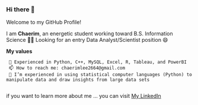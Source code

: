 ### Hi there 👋

Welcome to my GitHub Profile!


I am **Chaerim**, an energetic student working toward B.S. Information Science 👩‍🎓
Looking for an entry Data Analyst/Scientist position 😄

**My values**
```
 🔭 Experienced in Python, C++, MySQL, Excel, R, Tableau, and PowerBI
 📫 How to reach me: chaerimlee2664@gmail.com
 🌱 I’m experienced in using statistical computer languages (Python) to manipulate data and draw insights from large data sets 
 
```
if you want to learn more about me ... you can visit [My LinkedIn](https://www.linkedin.com/in/chaerim-lee/)


<!--
**leechaerimm/leechaerimm** is a ✨ _special_ ✨ repository because its `README.md` (this file) appears on your GitHub profile.

- 🔭 I’m currently working toward a B.S. Information Science 
- 🌱 I’m experienced in using statistical computer languages (Python) to manipulate data and draw insights from large data sets 
- 👯 I’m looking for Data Scientist Internship opportunity
- 🤔 I’m looking for help with ...
- 💬 Ask me about ...
- 
- 😄 Pronouns: ...
- ⚡ Fun fact: ...
-->
